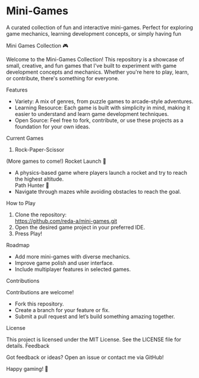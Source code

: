 # Mini-Games
A curated collection of fun and interactive mini-games. Perfect for exploring game mechanics, learning development concepts, or simply having fun

Mini Games Collection 🎮  

Welcome to the Mini-Games Collection! This repository is a showcase of small, creative, and fun games that I've built to experiment with game development concepts and mechanics. Whether you're here to play, learn, or contribute, there's something for everyone.

Features  
- Variety: A mix of genres, from puzzle games to arcade-style adventures.  
- Learning Resource: Each game is built with simplicity in mind, making it easier to understand and learn game development techniques.  
- Open Source: Feel free to fork, contribute, or use these projects as a foundation for your own ideas.  

Current Games  
1. Rock-Paper-Scissor

(More games to come!)
Rocket Launch 🚀  
   - A physics-based game where players launch a rocket and try to reach the highest altitude.  
Path Hunter 🧩  
   - Navigate through mazes while avoiding obstacles to reach the goal.  

How to Play  
1. Clone the repository:  
	https://github.com/reda-a/mini-games.git
2. Open the desired game project in your preferred IDE.
3. Press Play!

Roadmap

- Add more mini-games with diverse mechanics.
- Improve game polish and user interface.
- Include multiplayer features in selected games.

Contributions

Contributions are welcome!

- Fork this repository.
- Create a branch for your feature or fix.
- Submit a pull request and let’s build something amazing together.

License

This project is licensed under the MIT License. See the LICENSE file for details.
Feedback

Got feedback or ideas? Open an issue or contact me via GitHub!

Happy gaming! 🎉
